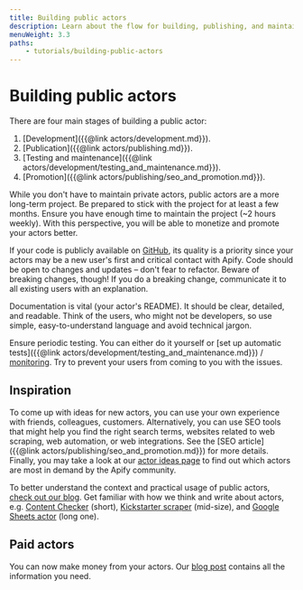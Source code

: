 ```yaml
---
title: Building public actors
description: Learn about the flow for building, publishing, and maintaining public actors that on the Apify platform. Also learn about how to monetize your actors.
menuWeight: 3.3
paths:
    - tutorials/building-public-actors
---
```


# Building public actors

There are four main stages of building a public actor:

1. [Development]({{@link actors/development.md}}).
2. [Publication]({{@link actors/publishing.md}}).
3. [Testing and maintenance]({{@link actors/development/testing_and_maintenance.md}}).
4. [Promotion]({{@link actors/publishing/seo_and_promotion.md}}).

While you don't have to maintain private actors, public actors are a more long-term project. Be prepared to stick with the project for at least a few months. Ensure you have enough time to maintain the project (~2 hours weekly). With this perspective, you will be able to monetize and promote your actors better.

If your code is publicly available on [GitHub](https://github.com), its quality is a priority since your actors may be a new user's first and critical contact with Apify. Code should be open to changes and updates – don't fear to refactor. Beware of breaking changes, though! If you do a breaking change, communicate it to all existing users with an explanation.

Documentation is vital (your actor's README). It should be clear, detailed, and readable. Think of the users, who might not be developers, so use simple, easy-to-understand language and avoid technical jargon.

Ensure periodic testing. You can either do it yourself or [set up automatic tests]({{@link actors/development/testing_and_maintenance.md}}) / [monitoring](https://apify.com/apify/monitoring). Try to prevent your users from coming to you with the issues.

## Inspiration

To come up with ideas for new actors, you can use your own experience with friends, colleagues, customers. Alternatively, you can use SEO tools that might help you find the right search terms, websites related to web scraping, web automation, or web integrations. See the [SEO article]({{@link actors/publishing/seo_and_promotion.md}}) for more details. Finally, you may take a look at our [actor ideas page](https://apify.com/ideas) to find out which actors are most in demand by the Apify community.

To better understand the context and practical usage of public actors, [check out our blog](https://blog.apify.com/). Get familiar with how we think and write about actors, e.g. [Content Checker](https://blog.apify.com/how-to-set-up-a-content-change-watchdog-for-any-website-in-5-minutes-460843b12271) (short), [Kickstarter scraper](https://blog.apify.com/kickstarter-search-actor-create-your-own-kickstarter-api-7672acdb8d77) (mid-size), and [Google Sheets actor](https://blog.apify.com/import-data-easily-to-and-from-google-sheets-with-a-new-apify-actor-43536b719029) (long one).

## Paid actors

You can now make money from your actors. Our [blog post](https://blog.apify.com/make-regular-passive-income-developing-web-automation-actors-b0392278d085/) contains all the information you need.

